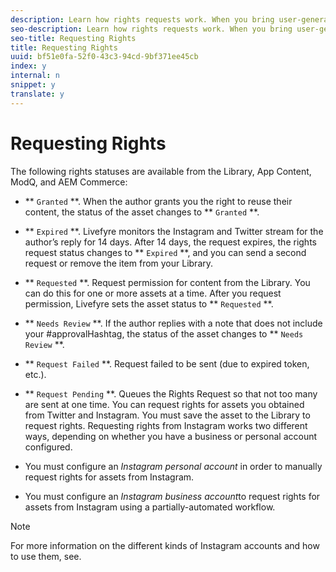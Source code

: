 ```yaml
---
description: Learn how rights requests work. When you bring user-generated content (UGC) into a Livefyre App, the content includes tacit permission for reuse. You must have the author's permission to use content from Twitter or Instagram.
seo-description: Learn how rights requests work. When you bring user-generated content (UGC) into a Livefyre App, the content includes tacit permission for reuse. You must have the author's permission to use content from Twitter or Instagram.
seo-title: Requesting Rights
title: Requesting Rights
uuid: bf51e0fa-52f0-43c3-94cd-9bf371ee45cb
index: y
internal: n
snippet: y
translate: y
---
```


# Requesting Rights

The following rights statuses are available from the Library, App Content, ModQ, and AEM Commerce:

* ** `Granted` **. When the author grants you the right to reuse their content, the status of the asset changes to ** `Granted` **.
* ** `Expired` **. Livefyre monitors the Instagram and Twitter stream for the author’s reply for 14 days. After 14 days, the request expires, the rights request status changes to ** `Expired` **, and you can send a second request or remove the item from your Library.

* ** `Requested` **. Request permission for content from the Library. You can do this for one or more assets at a time. After you request permission, Livefyre sets the asset status to ** `Requested` **.

* ** `Needs Review` **. If the author replies with a note that does not include your #approvalHashtag, the status of the asset changes to ** `Needs Review` **.
* ** `Request Failed` **. Request failed to be sent (due to expired token, etc.).
* ** `Request Pending` **. Queues the Rights Request so that not too many are sent at one time.
You can request rights for assets you obtained from Twitter and Instagram. You must save the asset to the Library to request rights.
Requesting rights from Instagram works two different ways, depending on whether you have a business or personal account configured.

* You must configure an *Instagram personal account* in order to manually request rights for assets from Instagram.

* You must configure an *Instagram business account*to request rights for assets from Instagram using a partially-automated workflow.


>[!NOTE]
>
>For more information on the different kinds of Instagram accounts and how to use them, see[](c_about_instagram_accounts.md#c_about_instagram_accounts).

